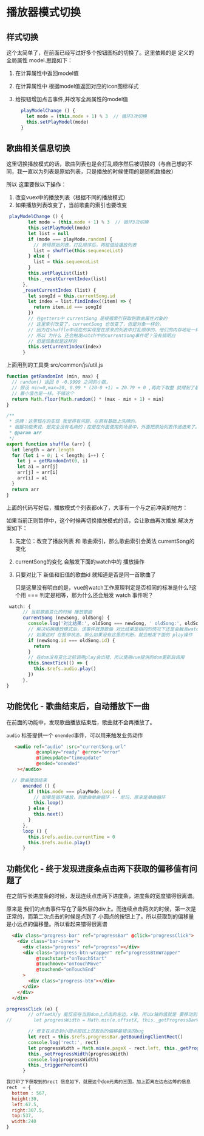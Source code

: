 # 播放器模式切换

## 样式切换

这个太简单了，在前面已经写过好多个按钮图标的切换了。这里依赖的是 定义的全局属性 model.思路如下：

1. 在计算属性中返回model值
2. 在计算属性中 根据model值返回对应的icon图标样式
3. 给按钮增加点击事件,并改写全局属性的model值
    
    ```javascript
      playModelChange () {
        let mode = (this.mode + 1) % 3  // 循环3次切换
        this.setPlayModel(mode)
      }
    ```
    
## 歌曲相关信息切换

这里切换播放模式的话，歌曲列表也是会打乱顺序然后被切换的（与自己想的不同，我一直以为列表是原始列表，只是播放的时候使用的是随机数播放）

所以 这里要做以下操作：

1. 改变vuex中的播放列表（根据不同的播放模式）
2. 如果播放列表改变了，当前歌曲的索引也要改变

```javascript
 playModelChange () {
        let mode = (this.mode + 1) % 3  // 循环3次切换
        this.setPlayModel(mode)
        let list = null
        if (mode === playMode.random) {
          // 获得原始列表，打乱顺序后，再赋值给播放列表
          list = shuffle(this.sequenceList)
        } else {
          list = this.sequenceList
        }
        this.setPlayList(list)
        this._resetCurrentIndex(list)
      },
      _resetCurrentIndex (list) {
        let songId = this.currentSong.id
        let index = list.findIndex((item) => {
          return item.id === songId
        })
        // 在getters中 currentSong 是根据索引获取到歌曲属性对象的
        // 这里索引改变了，currentSong 也改变了，但是对象一样的，
        // 因为在shuffle中现在的实现是在原来的列表中打乱顺序的，他们的内存地址一样
        // 所以 为什么 还会触发watch中的currentSong事件呢？没有搞明白
        // 但是现象就是这样的
        this.setCurrentIndex(index)
      }
```    
上面用到的工具类 src/common/js/util.js            
```javascript
function getRandomInt (min, max) {
  // random() 返回 0 -0.9999 之间的小数，
  // 假设 min=0,max=20, 0.99 * (20-0 +1) = 20.79 + 0 ,再向下取整 就得到了最大值20
  // 最小值也是一样。不错这个
  return Math.floor(Math.random() * (max - min + 1) + min)
}

/**
 * 洗牌：这里现在的实现 我觉得有问题，在原有基础上洗牌的，
 * 根据功能来说，是完全没有毛病的；在是在外面使用的场景中，外面把原始列表传递进来了。原始列表的顺序都被改变了
 * @param arr
 */
export function shuffle (arr) {
  let length = arr.length
  for (let i = 0; i < length; i++) {
    let j = getRandomInt(0, i)
    let a1 = arr[j]
    arr[j] = arr[i]
    arr[i] = a1
  }
  return arr
}

```

上面的代码写好后，播放模式个列表都ok了，大事有一个与之前冲突的地方：

如果当前正则暂停中，这个时候再切换播放模式的话，会让歌曲再次播放.解决方案如下：

1. 先定位：改变了播放列表 和 歌曲索引，那么歌曲索引会英法 currentSong的变化
2. currentSong的变化 会触发下面的watch中的 播放操作
3. 只要对比下 新值和旧值的歌曲id 就知道是否是同一首歌曲了
  
    只是这里没有明白的是，vue的watch工作原理判定是否相同的标准是什么?这个用 === 判定是相等，那为什么还会触发 watch 事件呢？

```javascript
 watch: {
      // 当前歌曲变化的时候 播放歌曲
      currentSong (newSong, oldSong) {
        console.log('对比结果:', oldSong === newSong, ' oldSong:', oldSong, ' newSong:', newSong)
        // 解决切换播放模式后，该事件就算歌曲 对比结果是相同的情况下还是会触发watch事件
        // 如果这时 在暂停状态，那么如果没有这里的判断，就会触发下面的 play操作
        if (newSong.id === oldSong.id) {
          return
        }
        // 在dom没有变化之前调用play会出错，所以使用vue提供的dom更新后调用
        this.$nextTick(() => {
          this.$refs.audio.play()
        })
      },
}
```

## 功能优化 - 歌曲结束后，自动播放下一曲

在前面的功能中，发现歌曲播放结束后，歌曲就不会再播放了。

`audio` 标签提供一个 `onended`事件，可以用来触发业务动作
```html
   <audio ref="audio" :src="currentSong.url"
           @canplay="ready" @error="error"
           @timeupdate="timeupdate"
           @ended="onended"
    ></audio>
```
```javascript
  // 歌曲播放结束
      onended () {
        if (this.mode === playMode.loop) {
          // 如果是循环播放，则歌曲单曲循环 -- 尼玛，原来是单曲循环
          this.loop()
        } else {
          this.next()
        }
      },
      loop () {
        this.$refs.audio.currentTime = 0
        this.$refs.audio.play()
      }
```


## 功能优化 - 终于发现进度条点击两下获取的偏移值有问题了

在之前写长进度条的时候，发现连续点击两下进度条，进度条的宽度错得很离谱。

原来是 我们的点击事件写在了最外层的div上。而连续点击两次的时候，第一次是正常的，而第二次点击的时候是点到了 小圆点的按钮上了。所以获取到的偏移量是小远点的偏移量。所以看起来错得很离谱
```html
  <div class="progress-bar" ref="progressBar" @click="progressClick">
    <div class="bar-inner">
      <div class="progress" ref="progress"></div>
      <div class="progress-btn-wrapper" ref="progressBtnWrapper"
           @touchstart="onTouchStart"
           @touchmove="onTouchMove"
           @touchend="onTouchEnd"
      >
        <div class="progress-btn"></div>
      </div>
    </div>
  </div>
```


```javascript
progressClick (e) {
        // offsetX/y 能反应在当前dom上点击的左边，x轴，所以x轴的值就是 要移动到的宽度
//        let progressWidth = Math.min(e.offsetX, this._getProgressBarWidth())

        // 修复在点击到小圆点按钮上获取到的偏移量错误的bug
        let rect = this.$refs.progressBar.getBoundingClientRect() 
        console.log('rect:', rect)
        let progressWidth = Math.min(e.pageX - rect.left, this._getProgressBarWidth())
        this._setProgressWidth(progressWidth)
        console.log(progressWidth)
        this._triggerPercent()
      }

我打印了下获取到的rect 信息如下，就是这个dom元素的三围，加上距离左边右边等的信息
rect  = {
  bottom : 567,
  height:30,
  left:67.5,
  right:307.5,
  top:537,
  width:240
}
```